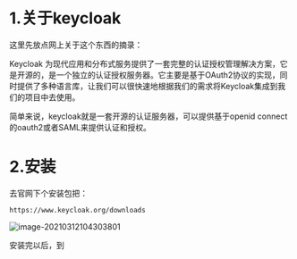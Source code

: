 # 1.关于keycloak

这里先放点网上关于这个东西的摘录：

Keycloak 为现代应用和分布式服务提供了一套完整的认证授权管理解决方案，它是开源的，是一个独立的认证授权服务器。它主要是基于OAuth2协议的实现，同时提供了多种语言库，让我们可以很快速地根据我们的需求将Keycloak集成到我们的项目中去使用。

简单来说，keycloak就是一套开源的认证服务器，可以提供基于openid connect的oauth2或者SAML来提供认证和授权。



# 2.安装

去官网下个安装包把：

```
https://www.keycloak.org/downloads
```

![image-20210312104303801](http://kyle-pic.oss-cn-hangzhou.aliyuncs.com/img/image-20210312104303801.png)

安装完以后，到